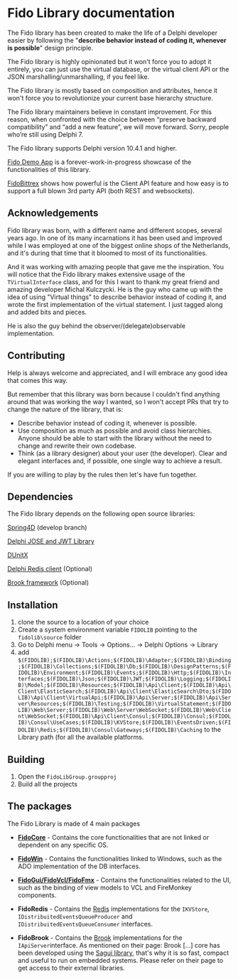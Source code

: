 

# Fido Library documentation

The Fido library has been created to make the life of a Delphi developer easier by following the "**describe behavior instead of coding it, whenever is possible**" design principle.

The Fido library is highly opinionated but it won't force you to adopt it entirely, you can just use the virtual database, or the virtual client API or the JSON marshalling/unmarshalling, if you feel like.

The Fido library is mostly based on composition and attributes, hence it won't force you to revolutionize your current base hierarchy structure.

The Fido library maintainers believe in constant improvement. For this reason, when confronted with the choice between “preserve backward compatibility” and “add a new feature”, we will move forward. Sorry, people who’re still using Delphi 7.

The Fido library supports Delphi version 10.4.1 and higher. 

[Fido Demo App](https://github.com/mirko-bianco/FidoDemoApp) is a forever-work-in-progress showcase of the functionalities of this library.

[FidoBittrex](https://github.com/mirko-bianco/FidoBittrex) shows how powerful is the Client API feature and how easy is to support a full blown 3rd party API (both REST and websockets). 

## Acknowledgements

Fido library was born, with a different name and different scopes, several years ago. In one of its many incarnations it has been used and improved while I was employed at one of the biggest online shops of the Netherlands, and it's during that time that it bloomed to most of its functionalities.

And it was working with amazing people that gave me the inspiration. You will notice that the Fido library makes extensive usage of the `TVirtualInterface` class, and for this I want to thank my great friend and amazing developer Michal Kulczycki. He is the guy who came up with the idea of using "Virtual things" to describe behavior instead of coding it, and wrote the first implementation of the virtual statement. I just tagged along and added bits and pieces. 

He is also the guy behind the observer/(delegate)observable implementation.

## Contributing

Help is always welcome and appreciated, and I will embrace any good idea that comes this way.

But remember that this library was born because I couldn't find anything around that was working the way I wanted, so I won't accept PRs that try to change the nature of the library, that is:

- Describe behavior instead of coding it, whenever is possible.
- Use composition as much as possible and avoid class hierarchies. Anyone should be able to start with the library without the need to change and rewrite their own codebase.
- Think (as a library designer) about your user (the developer). Clear and elegant interfaces and, if possible, one single way to achieve a result.

If you are willing to play by the rules then let's have fun together. 

## Dependencies

The Fido library depends on the following open source libraries:

[Spring4D](https://bitbucket.org/sglienke/spring4d/src/master/) (develop branch)

[Delphi JOSE and JWT Library](https://github.com/paolo-rossi/delphi-jose-jwt)

[DUnitX](https://github.com/VSoftTechnologies/DUnitX)

[Delphi Redis client](https://github.com/danieleteti/delphiredisclient) (Optional)

[Brook framework](https://github.com/risoflora/brookframework) (Optional)

## Installation

1) clone the source to a location of your choice
2) Create a system environment variable `FIDOLIB` pointing to the `fidolib\source` folder
3) Go to Delphi menu -> Tools -> Options... -> Delphi Options  -> Library
4) add `$(FIDOLIB);$(FIDOLIB)\Actions;$(FIDOLIB)\Adapter;$(FIDOLIB)\Binding;$(FIDOLIB)\Collections;$(FIDOLIB)\Db;$(FIDOLIB)\DesignPatterns;$(FIDOLIB)\Environment;$(FIDOLIB)\Events;$(FIDOLIB)\Http;$(FIDOLIB)\Interfaces;$(FIDOLIB)\Json;$(FIDOLIB)\JWT;$(FIDOLIB)\Logging;$(FIDOLIB)\Model;$(FIDOLIB)\Resources;$(FIDOLIB)\Api\Client;$(FIDOLIB)\Api\Client\ElasticSearch;$(FIDOLIB)\Api\Client\ElasticSearch\Dto;$(FIDOLIB)\Api\Client\VirtualApi;$(FIDOLIB)\Api\Server;$(FIDOLIB)\Api\Server\Resources;$(FIDOLIB)\Testing;$(FIDOLIB)\VirtualStatement;$(FIDOLIB)\Web\Server;$(FIDOLIB)\Web\Server\WebSocket;$(FIDOLIB)\Web\Client\WebSocket;$(FIDOLIB)\Api\Client\Consul;$(FIDOLIB)\Consul;$(FIDOLIB)\Consul\UseCases;$(FIDOLIB)\KVStore;$(FIDOLIB)\EventsDriven;$(FIDOLIB)\Redis;$(FIDOLIB)\Consul\Gateways;$(FIDOLIB)\Caching` to the Library path (for all the available platforms.

## Building

1) Open the `FidoLibGroup.groupproj`
2) Build all the projects

## The packages

The Fido Library is made of 4 main packages

- **[FidoCore](./FidoCore.md)** - Contains the core functionalities that are not linked or dependent on any specific OS.

- **[FidoWin](./FidoWin.md)** - Contains the functionalities linked to Windows, such as the ADO implementation of the DB interfaces.

- **[FidoGui/FidoVcl/FidoFmx](./FidoGui.md)** - Contains the functionalities related to the UI, such as the binding of view models to VCL and FireMonkey components.

- **FidoRedis** - Contains the [Redis](https://redis.io/) implementations for the `IKVStore`, `IDistribuitedEventsQueueProducer` and `IDistribuitedEventsQueueConsumer` interfaces. 

- **FidoBrook** - Contains the [Brook](https://github.com/risoflora/brookframework) implementations for the `IApiServer`interface. As mentioned on their page: Brook [...] core has been developed using the [Sagui library](https://risoflora.github.io/libsagui), that's why it is so fast, compact and useful to run on embedded systems. Please refer on their page to get access to their external libraries.
